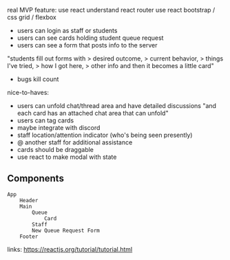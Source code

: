 real MVP feature: 
use react
understand react router
use react bootstrap / css grid / flexbox
- users can login as staff or students
- users can see cards holding student queue request
- users can see a form that posts info to the server

"students fill out forms with
    > desired outcome, 
    > current behavior, 
    > things I've tried, 
    > how I got here, 
    > other info
    and then it becomes a little card"
- bugs kill count

nice-to-haves:
- users can unfold chat/thread area and have detailed discussions
"and each card has an attached chat area that can unfold"
- users can tag cards
- maybe integrate with discord
- staff location/attention indicator (who's being seen presently)
- @ another staff for additional assistance
- cards should be draggable
- use react to make modal with state

Components
----------
    App
        Header
        Main
            Queue
                Card
            Staff
            New Queue Request Form
        Footer
 






links:
https://reactjs.org/tutorial/tutorial.html